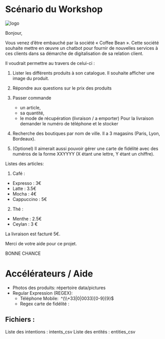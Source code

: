# Scénario du Workshop

![logo](https://github.com/vperrinfr/Watson_Academy/blob/master/pictures/logo.jpg)

Bonjour,

Vous venez d’être embauché par la société « Coffee Bean ». Cette société souhaite mettre en œuvre un chatbot pour fournir de nouvelles services à ces clients dans sa démarche de digitalisation de sa relation client.

Il voudrait permettre au travers de celui-ci :
1. Lister les différents produits à son catalogue. Il souhaite afficher une image du produit.
2. Répondre aux questions sur le prix des produits
3. Passer commande 
    - un article, 
    - sa quantité,
    - le mode de récupération (livraison / a emporter)
Pour la livraison demander le numéro de téléphone et le stocker
4. Recherche des boutiques par nom de ville. Il a 3 magasins (Paris, Lyon, Bordeaux).

5. (Optionel) Il aimerait aussi pouvoir gérer une carte de fidélité avec des numéros de la forme XXYYYY (X étant une lettre, Y étant un chiffre).

Listes des articles:
1. Café :
- Expresso : 3€
- Latte : 3.5€
- Mocha : 4€
- Cappuccino : 5€

2. Thé :
- Menthe : 2.5€
- Ceylan : 3 €

La livraison est facturé 5€.

Merci de votre aide pour ce projet.

BONNE CHANCE

# Accélérateurs / Aide

- Photos des produits: répertoire data/pictures
- Regular Expression (REGEX): 
    - Téléphone Mobile:  ^(\\\\+33|0|0033)[0-9]{9}$
    - Regex carte de fidélité :

## Fichiers : 
Liste des intentions : intents_csv
Liste des entités : entities_csv
